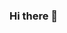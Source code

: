 ### Hi there 👋
<!--
**beT4w/beT4w** is a ✨ _special_ ✨ repository because its `README.md` (this file) appears on your GitHub profile.

Hi, I’m Barbecue!, a young developer from Turkey 🚀



Here are some ideas to get you started:

- 🔭 I’m currently working on ...
- 🌱 I’m currently learning ...
- 👯 I’m looking to collaborate on ...
- 🤔 I’m looking for help with ...
- 💬 Ask me about ...
- 📫 How to reach me: ...
- 😄 Pronouns: ...
- ⚡ Fun fact: ...
-->
